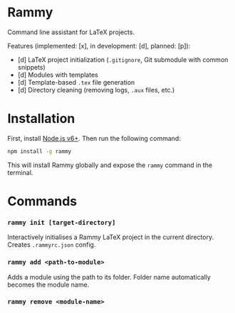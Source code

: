 # Rammy

Command line assistant for LaTeX projects.

Features (implemented: [x], in development: [d]️, planned: [p]):
* [d] LaTeX project initialization (`.gitignore`, Git submodule with common snippets)
* [d] Modules with templates
* [d] Template-based `.tex` file generation
* [d] Directory cleaning (removing logs, `.aux` files, etc.)

# Installation

First, install [Node.js v6+](https://nodejs.org/). Then run the following command:

```bash
npm install -g rammy
```

This will install Rammy globally and expose the `rammy` command in the terminal.

# Commands

### `rammy init [target-directory]`

Interactively initialises a Rammy LaTeX project in the current directory. Creates `.rammyrc.json` config.


### `rammy add <path-to-module>`

Adds a module using the path to its folder. Folder name automatically becomes the module name.


###  `rammy remove <module-name>`

